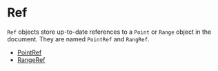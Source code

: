 # Ref

`Ref` objects store up-to-date references to a `Point` or `Range` object in the document. They are named `PointRef` and `RangRef`.

- [PointRef](./api/point-ref.md)
- [RangeRef](./api/range-ref.md)
